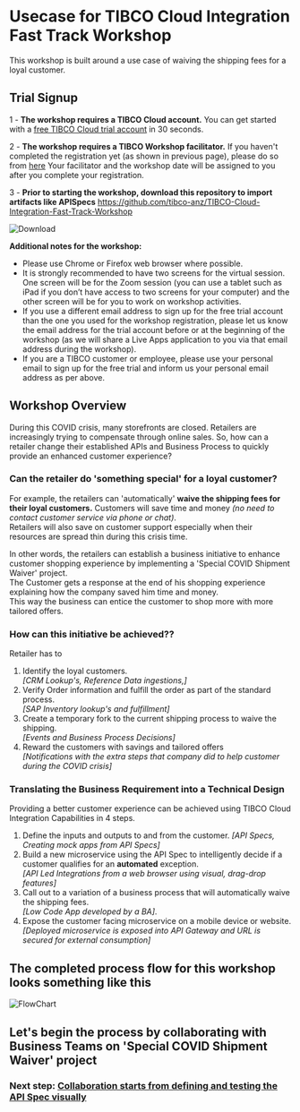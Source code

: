 
# Usecase for TIBCO Cloud Integration Fast Track Workshop
This workshop is built around a use case of waiving the shipping fees for a loyal customer.

## Trial Signup

1 - **The workshop requires a TIBCO Cloud account.**  You can get started with a [free TIBCO Cloud trial account](trialsignup.md) in 30 seconds.

2 - **The workshop requires a TIBCO Workshop facilitator.**
  If you haven't completed the registration yet (as shown in previous page), please do so from [here](https://www.tibco.com/tibco-cloud-integration-workshop)
  Your facilitator and the workshop date will be assigned to you after you complete your registration.

3 - **Prior to starting the workshop, download this repository to import artifacts like APISpecs**
https://github.com/tibco-anz/TIBCO-Cloud-Integration-Fast-Track-Workshop

![Download](/images/ozgitzip1.png)

**Additional notes for the workshop:**

- Please use Chrome or Firefox web browser where possible.
- It is strongly recommended to have two screens for the virtual session. One screen will be for the Zoom session (you can use a tablet such as iPad if you don’t have access to two screens for your computer) and the other screen will be for you to work on workshop activities.
- If you use a different email address to sign up for the free trial account than the one you used for the workshop registration, please let us know the email address for the trial account before or at the beginning of the workshop (as we will share a Live Apps application to you via that email address during the workshop).
- If you are a TIBCO customer or employee, please use your personal email to sign up for the free trial and inform us your personal email address as per above.


## Workshop Overview
During this COVID crisis, many storefronts are closed. Retailers are increasingly trying to compensate through online sales.
So, how can a retailer change their established APIs and Business Process to quickly provide an enhanced customer experience?

### Can the retailer do 'something special' for a loyal customer?  
For example, the retailers can 'automatically' **waive the shipping fees for their loyal customers.**
Customers will save time and money *(no need to contact customer service via phone or chat)*.  
Retailers will also save on customer support especially when their resources are spread thin during this crisis time.  

In other words, the retailers can establish a business initiative to enhance customer shopping experience by implementing a 'Special COVID Shipment Waiver' project.  
The Customer gets a response at the end of his shopping experience explaining how the company saved him time and money.  
This way the business can entice the customer to shop more with more tailored offers.

### How can this initiative be achieved??  
Retailer has to
1) Identify the loyal customers.  
*[CRM Lookup's, Reference Data ingestions,]*
2) Verify Order information and fulfill the order as part of the standard process.  
*[SAP Inventory lookup's and fulfillment]*
3) Create a temporary fork to the current shipping process to waive the shipping.  
*[Events and Business Process Decisions]*
4) Reward the customers with savings and tailored offers   
*[Notifications with the extra steps that company did to help customer during the COVID crisis]*   

### Translating the Business Requirement into a Technical Design
Providing a better customer experience can be achieved using TIBCO Cloud Integration Capabilities in 4 steps.  
1) Define the inputs and outputs to and from the customer.
*[API Specs, Creating mock apps from API Specs]*
2) Build a new microservice using the API Spec to intelligently decide if a customer qualifies for an **automated** exception.  
*[API Led Integrations from a web browser using visual, drag-drop features]*
3) Call out to a variation of a business process that will automatically waive the shipping fees.  
*[Low Code App developed by a BA]*.
4) Expose the customer facing microservice on a mobile device or website.
*[Deployed microservice is exposed into API Gateway and URL is secured for external consumption]*


## The completed process flow for this workshop looks something like this
![FlowChart](/images/FlowChart.png)

## Let's begin the process by collaborating with Business Teams on 'Special COVID Shipment Waiver' project
### Next step: [Collaboration starts from defining and testing the API Spec visually](0.apispec.md)
